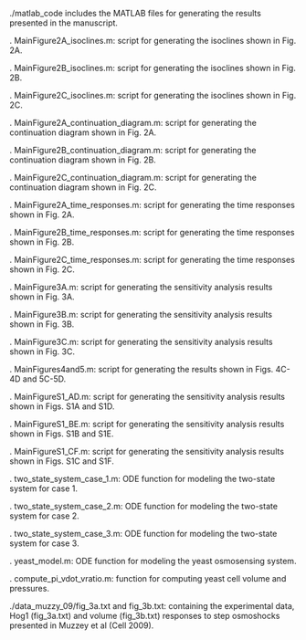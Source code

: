 
./matlab_code
includes the MATLAB files for generating the results presented in the manuscript.

. MainFigure2A_isoclines.m: script for generating the isoclines shown in Fig. 2A.

. MainFigure2B_isoclines.m: script for generating the isoclines shown in Fig. 2B.

. MainFigure2C_isoclines.m: script for generating the isoclines shown in Fig. 2C.

. MainFigure2A_continuation_diagram.m: script for generating the continuation diagram shown in Fig. 2A.

. MainFigure2B_continuation_diagram.m: script for generating the continuation diagram shown in Fig. 2B.

. MainFigure2C_continuation_diagram.m: script for generating the continuation diagram shown in Fig. 2C.

. MainFigure2A_time_responses.m: script for generating the time responses shown in Fig. 2A.

. MainFigure2B_time_responses.m: script for generating the time responses shown in Fig. 2B.

. MainFigure2C_time_responses.m: script for generating the time responses shown in Fig. 2C.

. MainFigure3A.m: script for generating the sensitivity analysis results shown in Fig. 3A.

. MainFigure3B.m: script for generating the sensitivity analysis results shown in Fig. 3B.

. MainFigure3C.m: script for generating the sensitivity analysis results shown in Fig. 3C.

. MainFigures4and5.m: script for generating the results shown in Figs. 4C-4D and 5C-5D.

. MainFigureS1_AD.m: script for generating the sensitivity analysis results shown in Figs. S1A and S1D.

. MainFigureS1_BE.m: script for generating the sensitivity analysis results shown in Figs. S1B and S1E.

. MainFigureS1_CF.m: script for generating the sensitivity analysis results shown in Figs. S1C and S1F.

. two_state_system_case_1.m: ODE function for modeling the two-state system for case 1.

. two_state_system_case_2.m: ODE function for modeling the two-state system for case 2.

. two_state_system_case_3.m: ODE function for modeling the two-state system for case 3.

. yeast_model.m: ODE function for modeling the yeast osmosensing system.

. compute_pi_vdot_vratio.m: function for computing yeast cell volume and pressures.

./data_muzzy_09/fig_3a.txt and fig_3b.txt: containing the experimental data, Hog1 (fig_3a.txt) and volume (fig_3b.txt) responses to step osmoshocks presented in Muzzey et al (Cell 2009).